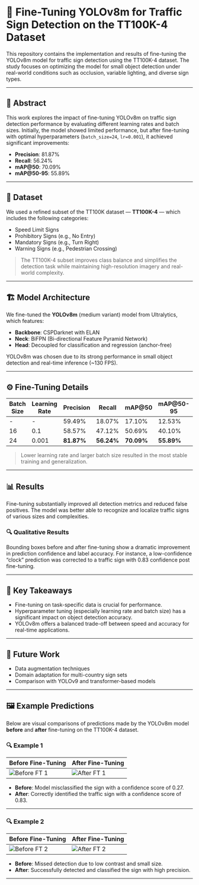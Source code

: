 # 🚦 Fine-Tuning YOLOv8m for Traffic Sign Detection on the TT100K-4 Dataset

This repository contains the implementation and results of fine-tuning the YOLOv8m model for traffic sign detection using the TT100K-4 dataset. The study focuses on optimizing the model for small object detection under real-world conditions such as occlusion, variable lighting, and diverse sign types.

---

## 📝 Abstract

This work explores the impact of fine-tuning YOLOv8m on traffic sign detection performance by evaluating different learning rates and batch sizes. Initially, the model showed limited performance, but after fine-tuning with optimal hyperparameters (`batch_size=24`, `lr=0.001`), it achieved significant improvements:

- **Precision**: 81.87%  
- **Recall**: 56.24%  
- **mAP@50**: 70.09%  
- **mAP@50-95**: 55.89%

---

## 📁 Dataset

We used a refined subset of the TT100K dataset — **TT100K-4** — which includes the following categories:

- Speed Limit Signs
- Prohibitory Signs (e.g., No Entry)
- Mandatory Signs (e.g., Turn Right)
- Warning Signs (e.g., Pedestrian Crossing)

> The TT100K-4 subset improves class balance and simplifies the detection task while maintaining high-resolution imagery and real-world complexity.

---

## 🏗️ Model Architecture

We fine-tuned the **YOLOv8m** (medium variant) model from Ultralytics, which features:

- **Backbone**: CSPDarknet with ELAN
- **Neck**: BiFPN (Bi-directional Feature Pyramid Network)
- **Head**: Decoupled for classification and regression (anchor-free)

YOLOv8m was chosen due to its strong performance in small object detection and real-time inference (~130 FPS).

---

## ⚙️ Fine-Tuning Details

| Batch Size | Learning Rate | Precision | Recall | mAP@50 | mAP@50-95 | Fitness Score |
|------------|----------------|-----------|--------|--------|------------|----------------|
| -          | -              | 59.49%    | 18.07% | 17.10% | 12.53%     | 12.99%         |
| 16         | 0.1            | 58.57%    | 47.12% | 50.69% | 40.10%     | 41.16%         |
| 24         | 0.001          | **81.87%**| **56.24%** | **70.09%** | **55.89%** | **57.31%**     |

> Lower learning rate and larger batch size resulted in the most stable training and generalization.

---

## 📊 Results

Fine-tuning substantially improved all detection metrics and reduced false positives. The model was better able to recognize and localize traffic signs of various sizes and complexities.

### 🔍 Qualitative Results

Bounding boxes before and after fine-tuning show a dramatic improvement in prediction confidence and label accuracy. For instance, a low-confidence “clock” prediction was corrected to a traffic sign with 0.83 confidence post fine-tuning.

---

## 📌 Key Takeaways

- Fine-tuning on task-specific data is crucial for performance.
- Hyperparameter tuning (especially learning rate and batch size) has a significant impact on object detection accuracy.
- YOLOv8m offers a balanced trade-off between speed and accuracy for real-time applications.

---

## 🚀 Future Work

- Data augmentation techniques
- Domain adaptation for multi-country sign sets
- Comparison with YOLOv9 and transformer-based models

---
## 🖼️ Example Predictions

Below are visual comparisons of predictions made by the YOLOv8m model **before** and **after** fine-tuning on the TT100K-4 dataset.

### 🔍 Example 1

| Before Fine-Tuning | After Fine-Tuning |
|--------------------|-------------------|
| ![Before FT 1](examples/before_1.jpg) | ![After FT 1](examples/after_1.jpg) |

- **Before**: Model misclassified the sign with a confidence score of 0.27.
- **After**: Correctly identified the traffic sign with a confidence score of 0.83.

---

### 🔍 Example 2

| Before Fine-Tuning | After Fine-Tuning |
|--------------------|-------------------|
| ![Before FT 2](examples/before_2.jpg) | ![After FT 2](examples/after_2.jpg) |

- **Before**: Missed detection due to low contrast and small size.
- **After**: Successfully detected and classified the sign with high precision.

---
